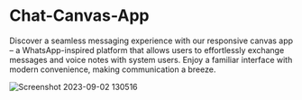 # Chat-Canvas-App
Discover a seamless messaging experience with our responsive canvas app – a WhatsApp-inspired platform that allows users to effortlessly exchange messages and voice notes with system users. Enjoy a familiar interface with modern convenience, making communication a breeze.


![Screenshot 2023-09-02 130516](https://github.com/shaheerahmadch/Chat-Canvas-App/assets/114233717/9ea7fa22-4dab-46e0-852b-e59384a30305)
